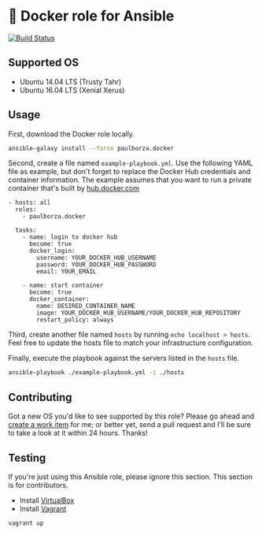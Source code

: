 # &#128011; Docker role for Ansible

[![Build Status](https://img.shields.io/travis/paulborza/ansible-docker-role/master.svg?style=flat)](https://travis-ci.org/paulborza/ansible-docker-role)

## Supported OS

- Ubuntu 14.04 LTS (Trusty Tahr)
- Ubuntu 16.04 LTS (Xenial Xerus)

## Usage

First, download the Docker role locally.

```bash
ansible-galaxy install --force paulborza.docker
```

Second, create a file named `example-playbook.yml`. Use the following YAML file as example, but don't forget to replace the Docker Hub credentials and container information. The example assumes that you want to run a private container that's built by [hub.docker.com](https://hub.docker.com/)

```
- hosts: all
  roles:
    - paulborza.docker

  tasks:
    - name: login to docker hub
      become: true
      docker_login:
        username: YOUR_DOCKER_HUB_USERNAME
        password: YOUR_DOCKER_HUB_PASSWORD
        email: YOUR_EMAIL

    - name: start container
      become: true
      docker_container:
        name: DESIRED_CONTAINER_NAME
        image: YOUR_DOCKER_HUB_USERNAME/YOUR_DOCKER_HUB_REPOSITORY
        restart_policy: always
```

Third, create another file named `hosts` by running `echo localhost > hosts`. Feel free to update the hosts file to match your infrastructure configuration.

Finally, execute the playbook against the servers listed in the `hosts` file.

```bash
ansible-playbook ./example-playbook.yml -i ./hosts
```

## Contributing

Got a new OS you'd like to see supported by this role?
Please go ahead and [create a work item](https://github.com/paulborza/ansible-docker-role/issues/new) for me; or better yet, send a pull request and I'll be sure to take a look at it within 24 hours. Thanks!

## Testing

If you're just using this Ansible role, please ignore this section. This section is for contributors.

- Install [VirtualBox](https://www.virtualbox.org/)
- Install [Vagrant](https://www.vagrantup.com/)

```bash
vagrant up
```
